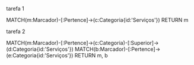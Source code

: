 tarefa 1

MATCH(m:Marcador)-[:Pertence]->(c:Categoria{id:'Serviços'}) RETURN m

tarefa 2

MATCH(m:Marcador)-[:Pertence]->(c:Categoria)-[:Superior]->(d:Categoria{id:'Serviços'}) MATCH(b:Marcador)-[:Pertence]->(e:Categoria{id:'Serviços'}) RETURN m, b

